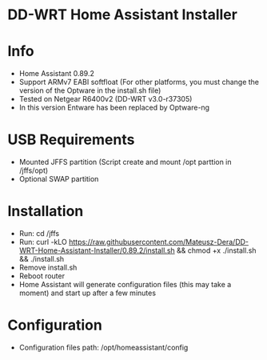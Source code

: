 # DD-WRT Home Assistant Installer
  
# Info
  - Home Assistant 0.89.2
  - Support ARMv7 EABI softfloat (For other platforms, you must change the version of the Optware in the install.sh file)
  - Tested on Netgear R6400v2 (DD-WRT v3.0-r37305)
  - In this version Entware has been replaced by Optware-ng

# USB Requirements
 - Mounted JFFS partition (Script create and mount /opt parttion in /jffs/opt)
 - Optional SWAP partition

# Installation
 - Run: cd /jffs    
 - Run: curl -kLO https://raw.githubusercontent.com/Mateusz-Dera/DD-WRT-Home-Assistant-Installer/0.89.2/install.sh && chmod +x ./install.sh && ./install.sh
 - Remove install.sh
 - Reboot router
 - Home Assistant will generate configuration files (this may take a moment) and start up after a few minutes
 
# Configuration
 - Configuration files path: /opt/homeassistant/config

